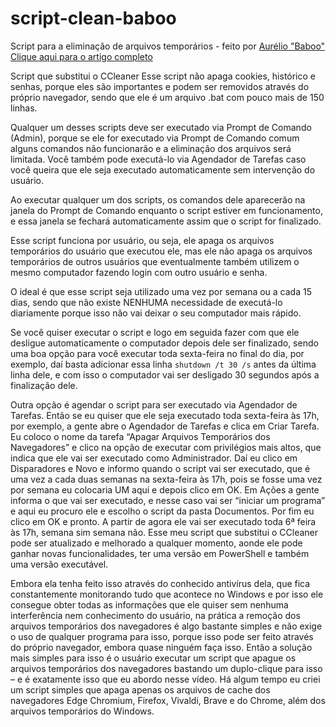 # script-clean-baboo
 Script para a eliminação de arquivos temporários - feito por [Aurélio "Baboo"](baboo.com.br)
 [Clique aqui para o artigo completo](https://www.baboo.com.br/windows-10/conteudo-essencial-windows/script-que-substitui-o-ccleaner/)

Script que substitui o CCleaner
Esse script não apaga cookies, histórico e senhas, porque eles são importantes e podem ser removidos através do próprio navegador, sendo que ele é um arquivo .bat com pouco mais de 150 linhas.

Qualquer um desses scripts deve ser executado via Prompt de Comando (Admin), porque se ele for executado via Prompt de Comando comum alguns comandos não funcionarão e a eliminação dos arquivos será limitada.
Você também pode executá-lo via Agendador de Tarefas caso você queira que ele seja executado automaticamente sem intervenção do usuário.

Ao executar qualquer um dos scripts, os comandos dele aparecerão na janela do Prompt de Comando enquanto o script estiver em funcionamento, e essa janela se fechará automaticamente assim que o script for finalizado.

Esse script funciona por usuário, ou seja, ele apaga os arquivos temporários do usuário que executou ele, mas ele não apaga os arquivos temporários de outros usuários que eventualmente também utilizem o mesmo computador fazendo login com outro usuário e senha.

O ideal é que esse script seja utilizado uma vez por semana ou a cada 15 dias, sendo que não existe NENHUMA necessidade de executá-lo diariamente porque isso não vai deixar o seu computador mais rápido.

Se você quiser executar o script e logo em seguida fazer com que ele desligue automaticamente o computador depois dele ser finalizado, sendo uma boa opção para você executar toda sexta-feira no final do dia, por exemplo, daí basta adicionar essa linha `shutdown /t 30 /s` antes da última linha dele, e com isso o computador vai ser desligado 30 segundos após a finalização dele.

Outra opção é agendar o script para ser executado via Agendador de Tarefas. Então se eu quiser que ele seja executado toda sexta-feira às 17h, por exemplo, a gente abre o Agendador de Tarefas e clica em Criar Tarefa. Eu coloco o nome da tarefa “Apagar Arquivos Temporários dos Navegadores” e clico na opção de executar com privilégios mais altos, que indica que ele vai ser executado como Administrador.
Daí eu clico em Disparadores e Novo e informo quando o script vai ser executado, que é uma vez a cada duas semanas na sexta-feira às 17h, pois se fosse uma vez por semana eu colocaria UM aqui e depois clico em OK. Em Ações a gente informa o que vai ser executado, e nesse caso vai ser “iniciar um programa”
e aqui eu procuro ele e escolho o script da pasta Documentos.
Por fim eu clico em OK e pronto. A partir de agora ele vai ser executado toda 6ª feira às 17h, semana sim semana não.
Esse meu script que substitui o CCleaner pode ser atualizado e melhorado a qualquer momento, aonde ele pode ganhar novas funcionalidades, ter uma versão em PowerShell e também uma versão executável.

Embora ela tenha feito isso através do conhecido antivírus dela, que fica constantemente monitorando tudo que acontece no Windows e por isso ele consegue obter todas as informações que ele quiser sem nenhuma interferência nem conhecimento do usuário, na prática a remoção dos arquivos temporários dos navegadores é algo bastante simples e não exige o uso de qualquer programa para isso, porque isso pode ser feito através do próprio navegador, embora quase ninguém faça isso.
Então a solução mais simples para isso é o usuário executar um script que apague os arquivos temporários dos navegadores bastando um duplo-clique para isso – e é exatamente isso que eu abordo nesse vídeo.
Há algum tempo eu criei um script simples que apaga apenas os arquivos de cache dos navegadores Edge Chromium, Firefox, Vivaldi, Brave e do Chrome,
além dos arquivos temporários do Windows.